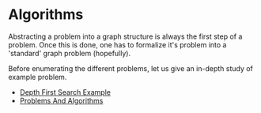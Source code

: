 # Algorithms

Abstracting a problem into a graph structure is always the first step of a problem. Once this is done, one has to formalize it's problem into a 'standard' graph problem (hopefully).

Before enumerating the different problems, let us give an in-depth study of example problem.

* [Depth First Search Example](Depth-First-Search-Example)
* [Problems And Algorithms](Problems-And-Algorithms)